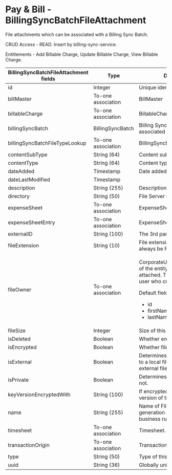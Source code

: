 # Pay & Bill - BillingSyncBatchFileAttachment

File attachments which can be associated with a Billing Sync Batch.

CRUD Access - READ. Insert by billing-sync-service.

Entitlements - Add Billable Charge, Update Billable Charge, View Billable Charge.

<table>
    <colgroup>
        <col width="20%" />
        <col width="20%" />
        <col width="20%" />
        <col width="20%" />
        <col width="20%" />
    </colgroup>
    <thead>
        <tr class="header">
            <th>BillingSyncBatchFileAttachment fields</th>
            <th>Type</th>
            <th>Description</th>
            <th>Not null</th>
            <th>Read-only</th>
        </tr>
    </thead>
    <tbody>
        <tr class="even">
            <td>id</td>
            <td>Integer</td>
            <td>Unique identifier for this entity.</td>
            <td>X</td>
            <td>X</td>
        </tr>
        <tr class="odd">
            <td>billMaster</td>
            <td>To-one association</td>
            <td>BillMaster</td>
            <td></td>
            <td></td>
        </tr>
        <tr class="even">
            <td>billableCharge</td>
            <td>To-one association</td>
            <td>BillableCharge</td>
            <td></td>
            <td></td>
        </tr>
        <tr class="odd">
            <td>billingSyncBatch</td>
            <td>BillingSyncBatch</td>
            <td>Billing Sync Batch the file is associated with.	</td>
            <td>X</td>
            <td></td>
        </tr>
        <tr class="even">
            <td>billingSyncBatchFileTypeLookup</td>
            <td>To-one association</td>
            <td>BillingSyncBatchFileTypeLookup</td>
            <td>X</td>
            <td></td>
        </tr>
        <tr class="odd">
            <td>contentSubType</td>
            <td>String (64)</td>
            <td>Content subtype of file.</td>
            <td></td>
            <td></td>
        </tr>
        <tr class="even">
            <td>contentType</td>
            <td>String (64)</td>
            <td>Content type of file.</td>
            <td></td>
            <td></td>
        </tr>
        <tr class="odd">
            <td>dateAdded</td>
            <td>Timestamp</td>
            <td>Date added.</td>
            <td>X</td>
            <td>X</td>
        </tr>
        <tr class="even">
            <td>dateLastModified</td>
            <td>Timestamp</td>
            <td></td>
            <td>X</td>
            <td>X</td>
        </tr>
        <tr class="odd">
            <td>description</td>
            <td>String (255)</td>
            <td>Description for this file.</td>
            <td></td>
            <td></td>
        </tr>
        <tr class="even">
            <td>directory</td>
            <td>String (50)</td>
            <td>File Server directory of this file.</td>
            <td></td>
            <td></td>
        </tr>
        <tr class="odd">
            <td>expenseSheet</td>
            <td>To-one association</td>
            <td>ExpenseSheet</td>
            <td></td>
            <td>X</td>
        </tr>
        <tr class="even">
            <td>expenseSheetEntry</td>
            <td>To-one association</td>
            <td>ExpenseSheetEntry</td>
            <td></td>
            <td>X</td>
        </tr>
        <tr class="odd">
            <td>externalID</td>
            <td>String (100)</td>
            <td>The 3rd party id of the file.</td>
            <td></td>
            <td></td>
        </tr>
        <tr class="even">
            <td>fileExtension</td>
            <td>String (10)</td>
            <td>File extension of this file (will always be PDF at this time).</td>
            <td>X</td>
            <td></td>
        </tr>
        <tr class="odd">
            <td>fileOwner</td>
            <td>To-one association</td>
            <td><p>CorporateUser who is the owner of the entity to which this file is attached. The default value is user who created the entity.</p>
                <p>Default fields:</p>
                <ul>
                <li>id</li>
                <li>firstName</li>
                <li>lastName</li>
                </ul></td>
            <td></td>
            <td></td>
        </tr>
        <tr class="even">
            <td>fileSize</td>
            <td>Integer</td>
            <td>Size of this file.</td>
            <td>X</td>
            <td></td>
        </tr>
        <tr class="odd">
            <td>isDeleted</td>
            <td>Boolean</td>
            <td>Whether entity is deleted.</td>
            <td>X</td>
            <td></td>
        </tr>
        <tr class="even">
            <td>isEncrypted</td>
            <td>Boolean</td>
            <td>Whether file is encrypted.</td>
            <td>X</td>
            <td>X</td>
        </tr>
        <tr class="odd">
            <td>isExternal</td>
            <td>Boolean</td>
            <td>Determines if directory is a path to a local file or a URL to an external file.</td>
            <td>X</td>
            <td></td>
        </tr>
        <tr class="even">
            <td>isPrivate</td>
            <td>Boolean</td>
            <td>Determines if file is private or not.</td>
            <td>X</td>
            <td></td>
        </tr>
        <tr class="odd">
            <td>keyVersionEncryptedWith</td>
            <td>String (100)</td>
            <td>If encrypted this say what version of the key was used.</td>
            <td></td>
            <td></td>
        </tr>
        <tr class="even">
            <td>name</td>
            <td>String (255)</td>
            <td>Name of File. Set at time of generation according to business rules.</td>
            <td>X</td>
            <td></td>
        </tr>
        <tr class="odd">
            <td>timesheet</td>
            <td>To-one association</td>
            <td>Timesheet.</td>
            <td></td>
            <td>X</td>
        </tr>
        <tr class="even">
            <td>transactionOrigin</td>
            <td>To-one association</td>
            <td>TransactionOrigin.</td>
            <td>X</td>
            <td></td>
        </tr>
        <tr class="odd">
            <td>type</td>
            <td>String (50)</td>
            <td>Type of this file.</td>
            <td></td>
            <td></td>
        </tr>
        <tr class="even">
            <td>uuid</td>
            <td>String (36)</td>
            <td>Globally unique random ID.</td>
            <td></td>
            <td></td>
        </tr>
    </tbody>
</table>